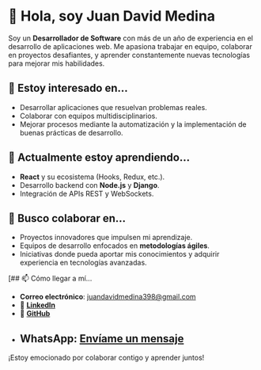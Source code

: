 # 👋 Hola, soy Juan David Medina

Soy un **Desarrollador de Software** con más de un año de experiencia en el desarrollo de aplicaciones web. Me apasiona trabajar en equipo, colaborar en proyectos desafiantes, y aprender constantemente nuevas tecnologías para mejorar mis habilidades.

## 👀 Estoy interesado en...
- Desarrollar aplicaciones que resuelvan problemas reales.
- Colaborar con equipos multidisciplinarios.
- Mejorar procesos mediante la automatización y la implementación de buenas prácticas de desarrollo.

## 🌱 Actualmente estoy aprendiendo...
- **React** y su ecosistema (Hooks, Redux, etc.).
- Desarrollo backend con **Node.js** y **Django**.
- Integración de APIs REST y WebSockets.

## 💞️ Busco colaborar en...
- Proyectos innovadores que impulsen mi aprendizaje.
- Equipos de desarrollo enfocados en **metodologías ágiles**.
- Iniciativas donde pueda aportar mis conocimientos y adquirir experiencia en tecnologías avanzadas.

[## 📫 Cómo llegar a mí...
- **Correo electrónico**: juandavidmedina398@gmail.com
- 🔗 **[LinkedIn](https://www.linkedin.com/in/juan-david-agudelo-30b24b22b/)**
- 🐙 **[GitHub](https://github.com/J-David-Medina)**
- **WhatsApp**: [Envíame un mensaje](https://api.whatsapp.com/send?phone=573126700622)
  - 
¡Estoy emocionado por colaborar contigo y aprender juntos!
